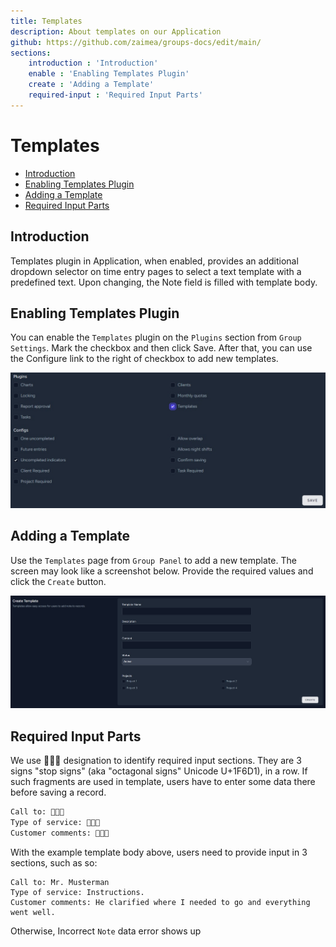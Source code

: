```yaml
---
title: Templates
description: About templates on our Application
github: https://github.com/zaimea/groups-docs/edit/main/
sections: 
    introduction : 'Introduction'
    enable : 'Enabling Templates Plugin'
    create : 'Adding a Template'
    required-input : 'Required Input Parts'
---
```


# Templates

- [Introduction](#introduction)
- [Enabling Templates Plugin](#enable)
- [Adding a Template](#create)
- [Required Input Parts](#required-input)

<a name="introduction"></a>

## Introduction

Templates plugin in Application, when enabled, provides an additional dropdown selector on time entry pages to select a text template with a predefined text. Upon changing, the Note field is filled with template body.

<a name="enable"></a>

## Enabling Templates Plugin

You can enable the `Templates` plugin on the `Plugins` section from `Group Settings`. Mark the checkbox and then click Save. After that, you can use the Configure link to the right of checkbox to add new templates.

![Templates](https://raw.githubusercontent.com/zaimea/groups-docs/main/preview/templates-enable.jpg)

<a name="create"></a>

## Adding a Template

Use the `Templates` page from `Group Panel` to add a new template. The screen may look like a screenshot below. Provide the required values and click the `Create` button.

![Templates-create](https://raw.githubusercontent.com/zaimea/groups-docs/main/preview/templates-create.jpg)

<a name="required-input"></a>

## Required Input Parts

We use 🛑🛑🛑 designation to identify required input sections. They are 3 signs "stop signs" (aka "octagonal signs" Unicode U+1F6D1), in a row. If such fragments are used in template, users have to enter some data there before saving a record.
```bash
Call to: 🛑🛑🛑
Type of service: 🛑🛑🛑
Customer comments: 🛑🛑🛑
```
With the example template body above, users need to provide input in 3 sections, such as so:
```text
Call to: Mr. Musterman
Type of service: Instructions.
Customer comments: He clarified where I needed to go and everything went well.
```
Otherwise, Incorrect `Note` data error shows up

